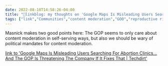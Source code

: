 ```yaml
---
date: 2022-08-18T14:58:26-04:00
title: "🔗linkblog: my thoughts on 'Google Maps Is Misleading Users Searching For Abortion Clinics… And The GOP Is Threatening The Company If It Fixes That | Techdirt'"
tags: ["link","Communities","content moderation","GOO","reproductive rights","Google Maps"]
---
```

Masnick makes two good points here: The GOP seems to only care about content moderation in self-serving ways, but also we should be wary of political mandates for content moderation.
 

[link to 'Google Maps Is Misleading Users Searching For Abortion Clinics… And The GOP Is Threatening The Company If It Fixes That | Techdirt'](https://www.techdirt.com/2022/08/18/google-maps-is-misleading-users-searching-for-abortion-clinics-and-the-gop-is-threatening-the-company-if-it-fixes-that/)
